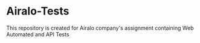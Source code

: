 # Airalo-Tests
This repository is created for Airalo company's assignment containing Web Automated and API Tests 
